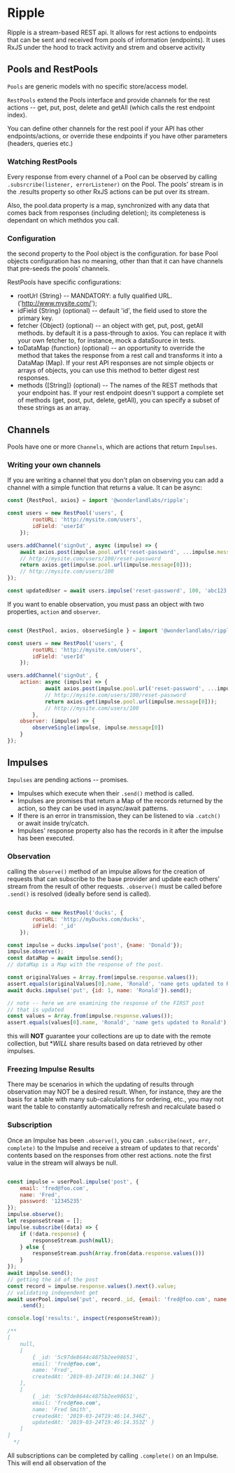 # Ripple

Ripple is a stream-based REST api. It allows for rest actions to endpoints that 
can be sent and received from pools of information (endpoints). It uses RxJS under the hood
to track activity and strem and observe activity

## Pools and RestPools

`Pools` are generic models with no specific store/access model. 

`RestPools` extend the Pools interface and provide channels for the rest 
actions -- get, put, post, delete and getAll (which calls the rest endpoint index).

You can define other channels for the rest pool if your API has other endpoints/actions,
or override these endpoints if you have other parameters (headers, queries etc.)

### Watching RestPools

Every response from every channel of a Pool can be observed by calling `.subsrcribe(listener, errorListener)`
on the Pool. The pools' stream is in the .results property so other RxJS actions can be put 
over its stream. 

Also, the pool.data property is a map, synchronized with any data that comes back
from responses (including deletion); its completeness is dependant on which methdos you call. 

### Configuration

the second property to the Pool object is the configuration. 
for base Pool objects configuration has no meaning, other than that it 
can have channels that pre-seeds the pools' channels. 

RestPools have specific configurations:

* rootUrl {String} -- MANDATORY: a fully qualified URL. ('http://www.mysite.com/');
* idField {String} (optional) -- default 'id', the field used to store the primary key.
* fetcher {Object} (optional) -- an object with get, put, post, getAll methods. 
                                 by default it is a pass-through to axios. 
                                 You can replace it with your own fetcher to, for instance,
                                 mock a dataSource in tests.
* toDataMap {function} (optional) -- an opportunity to override the method that 
                                     takes the response from a rest call
                                     and transforms it into a DataMap (Map).
                                     If your rest API responses are not simple
                                     objects or arrays of objects, you can use this 
                                     method to better digest rest responses.
* methods {[String]} (optional) -- The names of the REST methods that your
                                   endpoint has. If your rest endpoint doesn't support
                                   a complete set of methods (get, post, put, delete, getAll),
                                   you can specify a subset of these strings as an array.                                                          

## Channels

Pools have one or more `Channels`, which are actions that return `Impulses`. 

### Writing your own channels

If you are writing a channel that you don't plan on observing you can add a channel with a simple function
that returns a value. It can be async:

````javascript
const {RestPool, axios} = import '@wonderlandlabs/ripple';

const users = new RestPool('users', {
        rootURL: 'http://mysite.com/users',
        idField: 'userId'
    });

users.addChannel('signOut', async (impulse) => {
    await axios.post(impulse.pool.url('reset-password', ...impulse.message));
    // http://mysite.com/users/100/reset-password
    return axios.get(impulse.pool.url(impulse.message[0])); 
    // http://mysite.com/users/100
});

const updatedUser = await users.impulse('reset-password', 100, 'abc123');

````

If you want to enable observation, you must pass an object with two properties, `action` and `observer`. 

````javascript

const {RestPool, axios, observeSingle } = import '@wonderlandlabs/ripple';

const users = new RestPool('users', {
        rootURL: 'http://mysite.com/users',
        idField: 'userId'
    });

users.addChannel('signOut', {
    action: async (impulse) => {
            await axios.post(impulse.pool.url('reset-password', ...impulse.message)); 
            // http://mysite.com/users/100/reset-password
            return axios.get(impulse.pool.url(impulse.message[0])); 
            // http://mysite.com/users/100
        },
    observer: (impulse) => {
        observeSingle(impulse, impulse.message[0])
    }  
});

````

## Impulses 

`Impulses` are pending actions -- promises.  
 
 * Impulses which execute when their `.send()` method is called.
 * Impulses are promises that return a Map of the records returned by the action, 
   so they can be used in async/await patterns.
 * If there is an error in transmission, they can be listened to via `.catch()`
   or await inside try/catch. 
 * Impulses' response property also has the records in it
   after the impulse has been executed.

### Observation

calling the `observe()` method of an impulse allows for the creation of requests
that can subscribe to the base provider and update each others' stream from the result
of other requests. `.observe()` must be called before `.send()` is resolved 
(ideally before send is called).

```javascript

const ducks = new RestPool('ducks', {
        rootURL: 'http://myDucks.com/ducks',
        idField: '_id'
    });

const impulse = ducks.impulse('post', {name: 'Donald'});
impulse.observe();
const dataMap = await impulse.send();
// dataMap is a Map with the response of the post.

const originalValues = Array.from(impulse.response.values());
assert.equals(originalValues[0].name, 'Ronald', 'name gets updated to Ronald');
await ducks.impulse('put', {id: 1, name: 'Ronald'}).send();

// note -- here we are examining the response of the FIRST post
// that is updated 
const values = Array.from(impulse.response.values());
assert.equals(values[0].name, 'Ronald', 'name gets updated to Ronald');

```

this will **NOT** guarantee your collections are up to date with the remote 
collection, but **WILL* share results based on data retrieved by other impulses.

### Freezing Impulse Results

There may be scenarios in which the updating of results through observation may NOT be a desired result.
When, for instance, they are the basis for a table with many sub-calculations for ordering, etc., you may
not want the table to constantly automatically refresh and recalculate based o

### Subscription

Once an Impulse has been `.observe()`, you can `.subscribe(next, err, complete)` 
to the Impulse and receive a stream of updates to that records' contents based on 
the responses from other rest actions. note the first value in the stream will always be null. 

```javascript

const impulse = userPool.impulse('post', {
    email: 'fred@foo.com',
    name: 'Fred',
    password: '12345235'
});
impulse.observe();
let responseStream = [];
impulse.subscribe((data) => {
    if (!data.response) {
        responseStream.push(null);
    } else {
        responseStream.push(Array.from(data.response.values()))
    }
});
await impulse.send();
// getting the id of the post
const record = impulse.response.values().next().value;
// validating independent get
await userPool.impulse('put', record._id, {email: 'fred@foo.com', name: 'Fred Smith'})
    .send();

console.log('results:', inspect(responseStream));

/**
[ 
    null,
    [
        { _id: '5c97de8644c4875b2ee98651',
        email: 'fred@foo.com',
        name: 'Fred',
        createdAt: '2019-03-24T19:46:14.346Z' }
    ],
    [
        { _id: '5c97de8644c4875b2ee98651',
        email: 'fred@foo.com',
        name: 'Fred Smith',
        createdAt: '2019-03-24T19:46:14.346Z',
        updatedAt: '2019-03-24T19:46:14.353Z' }
    ] 
]
  */

```

All subscriptions can be completed by calling `.complete()` on an Impulse. This will 
end all observation of the 
